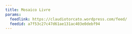 ```yaml
---
title: Mosaico Livre
params:
  feedlink: https://claudiotorcato.wordpress.com/feed/
  feedid: a7f53c27c47d61ae131ac403e0debf94
---
```

